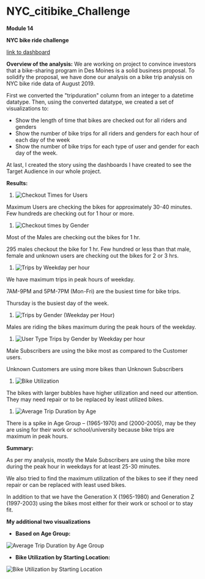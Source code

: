 # NYC_citibike_Challenge
**Module 14**

**NYC bike ride challenge**

[link to dashboard](https://public.tableau.com/app/profile/aditi.sharma1220/viz/NYC\_citibike\_challenge\_16492119360910/BikeUtilizationbyStartingLocation?publish=yes "link to dashboard")

**Overview of the analysis:** We are working on project to convince investors that a bike-sharing program in Des Moines is a solid business proposal. To solidify the proposal, we have done our analysis on a bike trip analysis on NYC bike ride data of August 2019.

First we converted the &quot;tripduration&quot; column from an integer to a datetime datatype. Then, using the converted datatype, we created a set of visualizations to:

- Show the length of time that bikes are checked out for all riders and genders
- Show the number of bike trips for all riders and genders for each hour of each day of the week
- Show the number of bike trips for each type of user and gender for each day of the week.

At last, I created the story using the dashboards I have created to see the Target Audience in our whole project.

**Results:**

1. ![Checkout Times for Users]()

Maximum Users are checking the bikes for approximately 30-40 minutes. Few hundreds are checking out for 1 hour or more.

1. ![Checkout times by Gender]()

Most of the Males are checking out the bikes for 1 hr.

295 males checkout the bike for 1 hr. Few hundred or less than that male, female and unknown users are checking out the bikes for 2 or 3 hrs.

1. ![Trips by Weekday per hour]()

We have maximum trips in peak hours of weekday.

7AM-9PM and 5PM-7PM (Mon-Fri) are the busiest time for bike trips.

Thursday is the busiest day of the week.

1. ![Trips by Gender (Weekday per Hour)]()

Males are riding the bikes maximum during the peak hours of the weekday.

1. ![User Type Trips by Gender by Weekday per hour]()

Male Subscribers are using the bike most as compared to the Customer users.

Unknown Customers are using more bikes than Unknown Subscribers

1. ![Bike Utilization]()

The bikes with larger bubbles have higher utilization and need our attention. They may need repair or to be replaced by least utilized bikes.

1. ![Average Trip Duration by Age]()

There is a spike in Age Group – (1965-1970) and (2000-2005), may be they are using for their work or school/university because bike trips are maximum in peak hours.

**Summary:**

As per my analysis, mostly the Male Subscribers are using the bike more during the peak hour in weekdays for at least 25-30 minutes.

We also tried to find the maximum utilization of the bikes to see if they need repair or can be replaced with least used bikes.

In addition to that we have the Generation X (1965-1980) and Generation Z (1997-2003) using the bikes most either for their work or school or to stay fit.

**My additional two visualizations**

- **Based on Age Group:**

![Average Trip Duration by Age Group]()

- **Bike Utilization by Starting Location:**

![Bike Utilization by Starting Location]()
